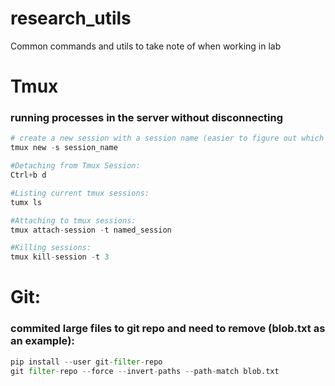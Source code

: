 # research_utils
Common commands and utils to take note of when working in lab

# Tmux
### running processes in the server without disconnecting
```python
# create a new session with a session name (easier to figure out which session is which)
tmux new -s session_name

#Detaching from Tmux Session:
Ctrl+b d

#Listing current tmux sessions:
tumx ls

#Attaching to tmux sessions:
tmux attach-session -t named_session

#Killing sessions:
tmux kill-session -t 3
```

# Git:
### commited large files to git repo and need to remove (blob.txt as an example):
```python
pip install --user git-filter-repo
git filter-repo --force --invert-paths --path-match blob.txt
```
